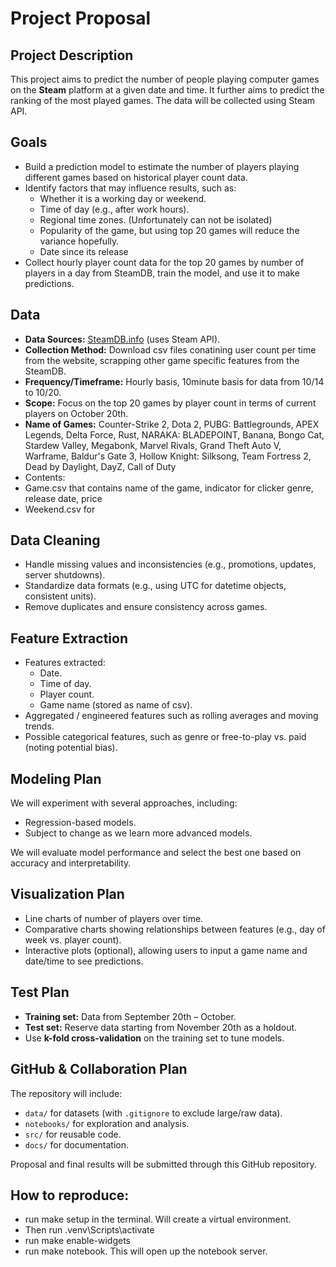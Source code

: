 # Project Proposal

## Project Description
This project aims to predict the number of people playing computer games on the **Steam** platform at a given date and time. It further aims to predict the ranking of the most played games. The data will be collected using Steam API.

## Goals
- Build a prediction model to estimate the number of players playing different games based on historical player count data.  
- Identify factors that may influence results, such as:  
  - Whether it is a working day or weekend.  
  - Time of day (e.g., after work hours).  
  - Regional time zones. (Unfortunately can not be isolated)
  - Popularity of the game, but using top 20 games will reduce the variance hopefully.
  - Date since its release
- Collect hourly player count data for the top 20 games by number of players in a day from SteamDB, train the model, and use it to make predictions.  

## Data
- **Data Sources:** [SteamDB.info](https://steamdb.info) (uses Steam API).  
- **Collection Method:** Download csv files conatining user count per time from the website, scrapping other game specific features from the SteamDB.    
- **Frequency/Timeframe:** Hourly basis, 10minute basis for data from 10/14 to 10/20.  
- **Scope:** Focus on the top 20 games by player count in terms of current players on October 20th.
- **Name of Games:** Counter-Strike 2, Dota 2, PUBG: Battlegrounds, APEX Legends, Delta Force, Rust, NARAKA: BLADEPOINT, Banana, Bongo Cat, Stardew Valley, Megabonk, Marvel Rivals, Grand Theft Auto V, Warframe, Baldur's Gate 3, Hollow Knight: Silksong, Team Fortress 2, Dead by Daylight, DayZ, Call of Duty
- Contents:
- Game.csv that contains name of the game, indicator for clicker genre, release date, price
- Weekend.csv for 

## Data Cleaning
- Handle missing values and inconsistencies (e.g., promotions, updates, server shutdowns).  
- Standardize data formats (e.g., using UTC for datetime objects, consistent units).  
- Remove duplicates and ensure consistency across games.  

## Feature Extraction
- Features extracted:  
  - Date.  
  - Time of day.  
  - Player count.  
  - Game name (stored as name of csv).    
- Aggregated / engineered features such as rolling averages and moving trends.  
- Possible categorical features, such as genre or free-to-play vs. paid (noting potential bias).  

## Modeling Plan
We will experiment with several approaches, including:  
- Regression-based models.  
- Subject to change as we learn more advanced models.  

We will evaluate model performance and select the best one based on accuracy and interpretability.  

## Visualization Plan
- Line charts of number of players over time.  
- Comparative charts showing relationships between features (e.g., day of week vs. player count).  
- Interactive plots (optional), allowing users to input a game name and date/time to see predictions.  

## Test Plan
- **Training set:** Data from September 20th – October.  
- **Test set:** Reserve data starting from November 20th as a holdout.  
- Use **k-fold cross-validation** on the training set to tune models.  

## GitHub & Collaboration Plan
The repository will include:  
- `data/` for datasets (with `.gitignore` to exclude large/raw data).  
- `notebooks/` for exploration and analysis.  
- `src/` for reusable code.  
- `docs/` for documentation.  

Proposal and final results will be submitted through this GitHub repository.

## How to reproduce:
- run make setup in the terminal. Will create a virtual environment. 
- Then run .venv\Scripts\activate
- run make enable-widgets
- run make notebook. This will open up the notebook server.

